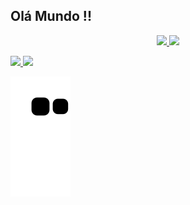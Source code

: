 ## Olá Mundo !!

<div align="center">
  <a href="https://github.com/wendellast">
  <img height="180em" src="https://github-readme-stats.vercel.app/api?username=wendellast&show_icons=true&theme=dracula&include_all_commits=true&count_private=true"/>
  <img height="180em" src="https://github-readme-stats.vercel.app/api/top-langs/?username=wendellast&layout=compact&langs_count=7&theme=dracula"/>
</div>


<div> 

  <a href="https://www.instagram.com/wendel_alves01/" target="_blank"><img src="https://img.shields.io/badge/-Instagram-%23E4405F?style=for-the-badge&logo=instagram&logoColor=white" target="_blank"></a><a href="https://t.me/Lasstll" target="_blank"> <img src="https://img.shields.io/badge/Telegram-2CA5E0?style=for-the-badge&logo=telegram&logoColor=white" target="_blank"></a>

  
  
 
</div>

![Snake animation](https://github.com/wendellast/wendellast/blob/output/github-contribution-grid-snake.svg)
